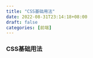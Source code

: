 ```yaml
---
title: "CSS基础用法"
date: 2022-08-31T23:14:18+08:00
draft: false
categories: [前端]
---
```

### CSS基础用法

